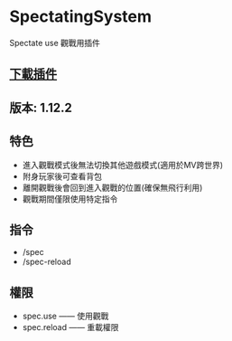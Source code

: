 # SpectatingSystem
Spectate use 觀戰用插件

## [下載插件](http://festyy.com/wB55mi)

## 版本: 1.12.2

## 特色
- 進入觀戰模式後無法切換其他遊戲模式(適用於MV跨世界)
- 附身玩家後可查看背包
- 離開觀戰後會回到進入觀戰的位置(確保無飛行利用)
- 觀戰期間僅限使用特定指令

## 指令
- /spec
- /spec-reload

## 權限
- spec.use —— 使用觀戰
- spec.reload —— 重載權限
